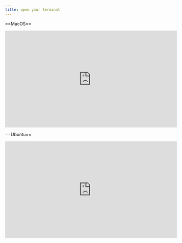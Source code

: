 ```yaml
---
title: open your terminal
---
```


==MacOS==
<iframe width="560" height="315" src="https://www.youtube.com/embed/QROX039ckO8" title="YouTube video player" frameborder="0" allow="accelerometer; autoplay; clipboard-write; encrypted-media; gyroscope; picture-in-picture; web-share" allowfullscreen></iframe>


==Ubuntu==
<iframe width="560" height="315" src="https://www.youtube.com/embed/KKTgw2jFnUg" title="YouTube video player" frameborder="0" allow="accelerometer; autoplay; clipboard-write; encrypted-media; gyroscope; picture-in-picture; web-share" allowfullscreen></iframe>

